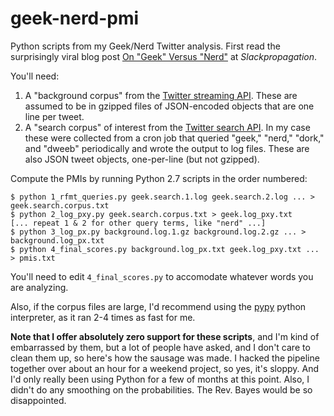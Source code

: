 geek-nerd-pmi
=============

Python scripts from my Geek/Nerd Twitter analysis. First read the surprisingly viral blog post [On "Geek" Versus "Nerd"](http://slackprop.wordpress.com/2013/06/03/on-geek-versus-nerd/) at *Slackpropagation*.

You'll need:

  1. A "background corpus" from the [Twitter streaming API](https://dev.twitter.com/docs/api/1.1/get/statuses/sample). These are assumed to be in gzipped files of JSON-encoded objects that are one line per tweet.
  2. A "search corpus" of interest from the [Twitter search API](https://dev.twitter.com/docs/api/1.1/get/search/tweets). In my case these were collected from a cron job that queried "geek," "nerd," "dork," and "dweeb" periodically and wrote the output to log files. These are also JSON tweet objects, one-per-line (but not gzipped).

Compute the PMIs by running Python 2.7 scripts in the order numbered:

    $ python 1_rfmt_queries.py geek.search.1.log geek.search.2.log ... > geek.search.corpus.txt
    $ python 2_log_pxy.py geek.search.corpus.txt > geek.log_pxy.txt
	[... repeat 1 & 2 for other query terms, like "nerd" ...]
	$ python 3_log_px.py background.log.1.gz background.log.2.gz ... > background.log_px.txt
	$ python 4_final_scores.py background.log_px.txt geek.log_pxy.txt ... > pmis.txt

You'll need to edit ```4_final_scores.py``` to accomodate whatever words you are analyzing.

Also, if the corpus files are large, I'd recommend using the [pypy](http://pypy.org/) python interpreter, as it ran 2-4 times as fast for me.

**Note that I offer absolutely zero support for these scripts**, and I'm kind of embarrassed by them, but a lot of people have asked, and I don't care to clean them up, so here's how the sausage was made. I hacked the pipeline together over about an hour for a weekend project, so yes, it's sloppy. And I'd only really been using Python for a few of months at this point. Also, I didn't do any smoothing on the probabilities. The Rev. Bayes would be so disappointed.
